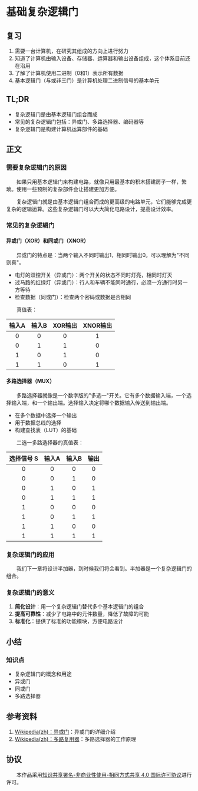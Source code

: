 # 基础复杂逻辑门

## 复习

1. 需要一台计算机，在研究其组成的方向上进行努力
2. 知道了计算机由输入设备、存储器、运算器和输出设备组成，这个体系目前还在沿用
3. 了解了计算机使用二进制（0和1）表示所有数据
4. 基本逻辑门（与或非三门）是计算机处理二进制信号的基本单元

## TL;DR

- 复杂逻辑门是由基本逻辑门组合而成
- 常见的复杂逻辑门包括：异或门、多路选择器、编码器等
- 复杂逻辑门是构建计算机运算部件的基础

## 正文

### 需要复杂逻辑门的原因

　　如果只用基本逻辑门来构建电路，就像只用最基本的积木搭建房子一样，繁琐。使用一些预制的复杂部件会让搭建更加方便。

　　复杂逻辑门就是由基本逻辑门组合而成的更高级的电路单元，它们能够完成更复杂的逻辑运算。这些复杂逻辑门可以大大简化电路设计，提高设计效率。

### 常见的复杂逻辑门

#### 异或门（XOR）和同或门（XNOR）

　　异或门的特点是：当两个输入不同时输出1，相同时输出0。可以理解为"不同则真"。

- 电灯的双控开关（异或门）：两个开关的状态不同时灯亮，相同时灯灭
- 过马路的红绿灯（异或门）：行人和车辆不能同时通行，必须一方通行时另一方等待
- 检查数据（同或门）：检查两个密码或数据是否相同

　　真值表：

| 输入A | 输入B | XOR输出 | XNOR输出 |
|:-----:|:-----:|:-------:|:--------:|
|   0   |   0   |    0    |    1     |
|   0   |   1   |    1    |    0     |
|   1   |   0   |    1    |    0     |
|   1   |   1   |    0    |    1     |

#### 多路选择器（MUX）

　　多路选择器就像是一个数字版的"多选一"开关。它有多个数据输入端，一个选择输入端，和一个输出端。选择输入决定将哪个数据输入传送到输出端。

- 在多个数据中选择一个输出
- 用于数据总线的选择
- 构建查找表（LUT）的基础

　　二选一多路选择器的真值表：

| 选择信号 S | 输入A | 输入B | 输出 |
|:--------:|:-----:|:-----:|:----:|
|    0     |   0   |   0   |  0   |
|    0     |   0   |   1   |  0   |
|    0     |   1   |   0   |  1   |
|    0     |   1   |   1   |  1   |
|    1     |   0   |   0   |  0   |
|    1     |   0   |   1   |  1   |
|    1     |   1   |   0   |  0   |
|    1     |   1   |   1   |  1   |

### 复杂逻辑门的应用

　　我们下一章将设计半加器，到时候我们将会看到。半加器是一个复杂逻辑门的组合。

### 复杂逻辑门的意义

1. **简化设计**：用一个复杂逻辑门替代多个基本逻辑门的组合
2. **提高可靠性**：减少了电路中的元件数量，降低了故障的可能
3. **标准化**：提供了标准的功能模块，方便电路设计

## 小结

### 知识点

- 复杂逻辑门的概念和用途
- 异或门
- 同或门
- 多路选择器

## 参考资料

1. [Wikipedia(zh)：异或门](https://zh.wikipedia.org/wiki/%E5%BC%82%E6%88%96%E9%97%A8)：异或门的详细介绍
2. [Wikipedia(zh)：多路复用器](https://zh.wikipedia.org/wiki/%E5%A4%9A%E8%B7%AF%E5%A4%8D%E7%94%A8%E5%99%A8)：多路选择器的工作原理

## 协议

　　本作品采用[知识共享署名-非商业性使用-相同方式共享 4.0 国际许可协议](https://creativecommons.org/licenses/by-nc-sa/4.0/deed.zh)进行许可。
